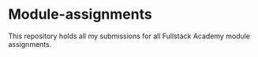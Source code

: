 # Module-assignments
This repository holds all my submissions for all Fullstack Academy module assignments.
